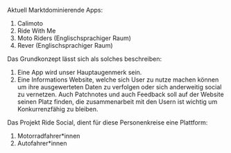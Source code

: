 Aktuell Marktdominierende Apps:
1. Calimoto
2. Ride With Me
3. Moto Riders (Englischsprachiger Raum)
4. Rever (Englischsprachiger Raum)

Das Grundkonzept lässt sich als solches beschreiben: 
1. Eine App wird unser Hauptaugenmerk sein.
2. Eine Informations Website, welche sich User zu nutze machen können um ihre ausgewerteten Daten zu verfolgen oder sich anderweitig social zu vernetzen. 
Auch Patchnotes und auch Feedback soll auf der Website seinen Platz finden, die zusammenarbeit mit den Usern ist wichtig um Konkurrenzfähig zu bleiben.

Das Projekt Ride Social, dient für diese Personenkreise eine Plattform:
1. Motorradfahrer*innen
2. Autofahrer*innen

